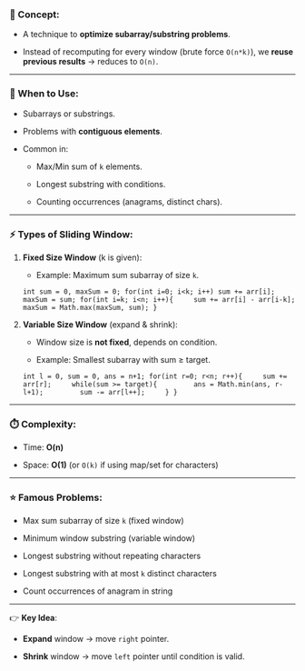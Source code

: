 ### 📌 Concept:

- A technique to **optimize subarray/substring problems**.
    
- Instead of recomputing for every window (brute force `O(n*k)`), we **reuse previous results** → reduces to `O(n)`.
    

---

### 📍 When to Use:

- Subarrays or substrings.
    
- Problems with **contiguous elements**.
    
- Common in:
    
    - Max/Min sum of `k` elements.
        
    - Longest substring with conditions.
        
    - Counting occurrences (anagrams, distinct chars).
        

---

### ⚡ Types of Sliding Window:

1. **Fixed Size Window** (k is given):
    
    - Example: Maximum sum subarray of size `k`.
        
    
    `int sum = 0, maxSum = 0; for(int i=0; i<k; i++) sum += arr[i]; maxSum = sum; for(int i=k; i<n; i++){     sum += arr[i] - arr[i-k];     maxSum = Math.max(maxSum, sum); }`
    
2. **Variable Size Window** (expand & shrink):
    
    - Window size is **not fixed**, depends on condition.
        
    - Example: Smallest subarray with sum ≥ target.
        
    
    `int l = 0, sum = 0, ans = n+1; for(int r=0; r<n; r++){     sum += arr[r];     while(sum >= target){         ans = Math.min(ans, r-l+1);         sum -= arr[l++];     } }`
    

---

### ⏱️ Complexity:

- Time: **O(n)**
    
- Space: **O(1)** (or `O(k)` if using map/set for characters)
    

---

### ⭐ Famous Problems:

- Max sum subarray of size `k` (fixed window)
    
- Minimum window substring (variable window)
    
- Longest substring without repeating characters
    
- Longest substring with at most `k` distinct characters
    
- Count occurrences of anagram in string
    

---

👉 **Key Idea**:

- **Expand** window → move `right` pointer.
    
- **Shrink** window → move `left` pointer until condition is valid.
